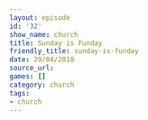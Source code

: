 ```yaml
---
layout: episode
id: '32'
show_name: church
title: Sunday is Funday
friendly_title: sunday-is-funday
date: 29/04/2018
source_url: 
games: []
category: church
tags:
- church
---
```

